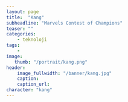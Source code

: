 ```yaml
---
layout: page
title:  "Kang"
subheadline: "Marvels Contest of Champions"
teaser: ""
categories:
    - teknoloji
tags:
    -
image:
   thumb: "/portrait/kang.png"
header:
    image_fullwidth: "/banner/kang.jpg"
    caption: 
    caption_url:    
character: "kang"
---
```

